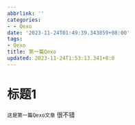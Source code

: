 ```yaml
---
abbrlink: ''
categories:
- - Qexo
date: '2023-11-24T01:49:39.343859+08:00'
tags:
- Qexo
title: 第一篇Qexo
updated: 2023-11-24T1:53:13.341+8:0
---
```

# 标题1

`这是第一篇Qexo文章` 很不错
